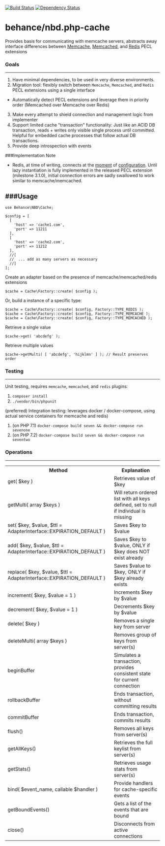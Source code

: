 [![Build Status](https://travis-ci.org/behance/nbd.php-cache.svg?branch=master)](https://travis-ci.org/behance/nbd.php-cache)
[![Dependency Status](https://www.versioneye.com/user/projects/55302e6210e71490660008fd/badge.svg?style=flat)](https://www.versioneye.com/user/projects/55302e6210e71490660008fd)

# behance/nbd.php-cache
Provides basis for communicating with memcache servers, abstracts away interface differences
between [Memcache](https://pecl.php.net/package/memcached), [Memcached](https://pecl.php.net/package/memcached), and [Redis](https://pecl.php.net/package/redis) PECL extensions

### Goals
---

1. Have minimal dependencies, to be used in very diverse environments.
2. Migration tool: flexibly switch between `Memcache`, `Memcached`, and `Redis` PECL extensions using a single interface
  - Automatically detect PECL extensions and leverage them in priority order (Memcached over Memcache over Redis)
3. Make every attempt to shield connection and management logic from implementer
4. Support limited cache "transaction" functionality: Just like an ACID DB transaction, reads + writes only visible single process until committed. Helpful for embedded cache processes that follow actual DB transactions.
5. Provide deep introspection with events


###Implementation Note

- Redis, at time of writing, connects at the [moment](https://github.com/phpredis/phpredis/issues/934) of [configuration](https://github.com/phpredis/phpredis/issues/504). Until lazy instantiation is fully implemented in the released PECL extension (milestone 3.1.0), initial connection errors are sadly swallowed to work similar to memcache/memcached.

###Usage
---

```
use Behance\NBD\Cache;

$config = [
  [
    'host' => 'cache1.com',
    'port' => 11211
  ],
  [
    'host' => 'cache2.com',
    'port' => 11212
  ],
  //[
  //  ... add as many servers as necessary
  //]
];
```

Create an adapter based on the presence of memcache/memcached/redis extensions

```
$cache = Cache\Factory::create( $config );
```

Or, build a instance of a specific type:

```
$cache = Cache\Factory::create( $config, Factory::TYPE_REDIS );
$cache = Cache\Factory::create( $config, Factory::TYPE_MEMCACHE );
$cache = Cache\Factory::create( $config, Factory::TYPE_MEMCACHED );
```

Retrieve a single value

```
$cache->get( 'abcdefg' );
```

Retrieve multiple values

```
$cache->getMulti( [ 'abcdefg', 'hijklmn' ] ); // Result preserves order
```

### Testing
---
Unit testing, requires `memcache`, `memcached`, and `redis` plugins:
1. `composer install`
2. `./vendor/bin/phpunit`

(preferred) Integration testing: leverages docker / docker-compose, using actual service containers for memcache and redis)
1. (on PHP 7.1) `docker-compose build seven && docker-compose run sevenone`
1. (on PHP 7.2) `docker-compose build seven && docker-compose run seventwo`

### Operations
---

<table>
<tr><th>Method</th><th>Explanation</th></tr>
<tr><td>get( $key )</td><td>Retrieves value of $key</td></tr>
<tr><td>getMulti( array $keys )</td><td>Will return ordered list with all keys defined, set to null if individual is missing</td></tr>
<tr><td>set( $key, $value, $ttl = AdapterInterface::EXPIRATION_DEFAULT )</td><td>Saves $key to $value</td></tr>
<tr><td>add( $key, $value, $ttl = AdapterInterface::EXPIRATION_DEFAULT )</td><td>Saves $key to $value, ONLY if $key does NOT exist already</td></tr>
<tr><td>replace( $key, $value, $ttl = AdapterInterface::EXPIRATION_DEFAULT )</td><td>Saves $value to $key, ONLY if $key already exists</td></tr>
<tr><td>increment( $key, $value = 1 )</td><td>Increments $key by $value</td></tr>
<tr><td>decrement( $key, $value = 1 )</td><td>Decrements $key by $value</td></tr>
<tr><td>delete( $key )</td><td>Removes a single key from server</td></tr>
<tr><td>deleteMulti( array $keys )</td><td>Removes group of keys from server(s)</td></tr>

<tr><td>beginBuffer</td><td>Simulates a transaction, provides consistent state for current connection</td></tr>
<tr><td>rollbackBuffer</td><td>Ends transaction, without committing results</td></tr>
<tr><td>commitBuffer</td><td>Ends transaction, commits results</td></tr>

<tr><td>flush()</td><td>Removes all keys from server(s)</td></tr>
<tr><td>getAllKeys()</td><td>Retrieves the full keylist from server(s)</td></tr>
<tr><td>getStats()</td><td>Retrieves usage stats from server(s)</td></tr>
<tr><td>bind( $event_name, callable $handler )</td><td>Provide handlers for cache-specific events</td></tr>
<tr><td>getBoundEvents()</td><td>Gets a list of the events that are bound</td></tr>
<tr><td>close()</td><td>Disconnects from active connections</td></tr>
</table>
